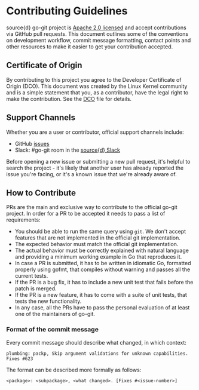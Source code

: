 # Contributing Guidelines

source{d} go-git project is [Apache 2.0 licensed](LICENSE) and accept
contributions via GitHub pull requests.  This document outlines some of the
conventions on development workflow, commit message formatting, contact points
and other resources to make it easier to get your contribution accepted.

## Certificate of Origin

By contributing to this project you agree to the Developer Certificate of
Origin (DCO). This document was created by the Linux Kernel community and is a
simple statement that you, as a contributor, have the legal right to make the
contribution. See the [DCO](DCO) file for details.

## Support Channels

Whether you are a user or contributor, official support channels include:

- GitHub [issues](https://github.com/src-d/go-git/issues/new)
- Slack: #go-git room in the [source{d} Slack](http://sourced.tech/)

Before opening a new issue or submitting a new pull request, it's helpful to
search the project - it's likely that another user has already reported the
issue you're facing, or it's a known issue that we're already aware of.


## How to Contribute

PRs are the main and exclusive way to contribute to the official go-git project.
In order for a PR to be accepted it needs to pass a list of requirements:

- You should be able to run the same query using `git`. We don't accept features that are not implemented in the official git implementation.
- The expected behavior must match the official git implementation.
- The actual behavior must be correctly explained with natural language and providing a minimum working example in Go that reproduces it.
- In case a PR is submitted, it has to be written in idiomatic Go, formatted properly using gofmt, that compiles without warning and passes all the current tests.
- If the PR is a bug fix, it has to include a new unit test that fails before the patch is merged.
- If the PR is a new feature, it has to come with a suite of unit tests, that tests the new functionality.
- In any case, all the PRs have to pass the personal evaluation of at least one of the maintainers of go-git.


### Format of the commit message

Every commit message should describe what changed, in which context:

```
plumbing: packp, Skip argument validations for unknown capabilities. Fixes #623
```

The format can be described more formally as follows:

```
<package>: <subpackage>, <what changed>. [Fixes #<issue-number>]
```
